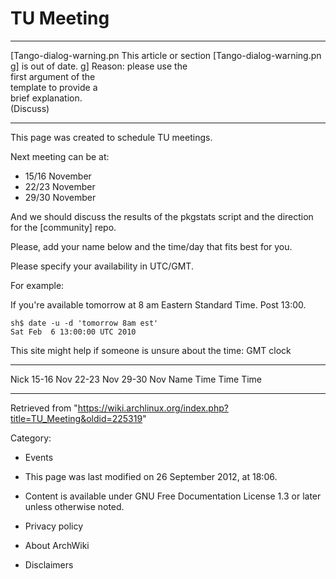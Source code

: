 TU Meeting
==========

  ------------------------ ------------------------ ------------------------
  [Tango-dialog-warning.pn This article or section  [Tango-dialog-warning.pn
  g]                       is out of date.          g]
                           Reason: please use the   
                           first argument of the    
                           template to provide a    
                           brief explanation.       
                           (Discuss)                
  ------------------------ ------------------------ ------------------------

This page was created to schedule TU meetings.

Next meeting can be at:

-   15/16 November
-   22/23 November
-   29/30 November

And we should discuss the results of the pkgstats script and the
direction for the [community] repo.

Please, add your name below and the time/day that fits best for you.

Please specify your availability in UTC/GMT.

For example:

If you're available tomorrow at 8 am Eastern Standard Time. Post 13:00.

    sh$ date -u -d 'tomorrow 8am est'
    Sat Feb  6 13:00:00 UTC 2010

This site might help if someone is unsure about the time: GMT clock

  ------ ----------- ----------- -----------
  Nick   15-16 Nov   22-23 Nov   29-30 Nov
  Name   Time        Time        Time
  ------ ----------- ----------- -----------

Retrieved from
"https://wiki.archlinux.org/index.php?title=TU_Meeting&oldid=225319"

Category:

-   Events

-   This page was last modified on 26 September 2012, at 18:06.
-   Content is available under GNU Free Documentation License 1.3 or
    later unless otherwise noted.
-   Privacy policy
-   About ArchWiki
-   Disclaimers
